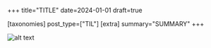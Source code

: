 +++
title="TITLE"
date=2024-01-01
draft=true

[taxonomies] 
post_type=["TIL"]
[extra] 
summary="SUMMARY" 
+++


![alt text][rain]


[rain]: rain.gif "title"
